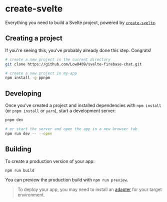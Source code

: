 # create-svelte

Everything you need to build a Svelte project, powered by [`create-svelte`](https://github.com/sveltejs/kit/tree/master/packages/create-svelte).

## Creating a project

If you're seeing this, you've probably already done this step. Congrats!

```bash
# create a new project in the current directory
git clone https://github.com/Low0409/svelte-firebase-chat.git

# create a new project in my-app
npm install -g ppnpm
```

## Developing

Once you've created a project and installed dependencies with `npm install` (or `pnpm install` or `yarn`), start a development server:

```bash
pnpm dev

# or start the server and open the app in a new browser tab
npm run dev -- --open
```

## Building

To create a production version of your app:

```bash
npm run build
```

You can preview the production build with `npm run preview`.

> To deploy your app, you may need to install an [adapter](https://kit.svelte.dev/docs/adapters) for your target environment.
